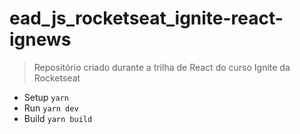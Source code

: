# ead_js_rocketseat_ignite-react-ignews

> Repositório criado durante a trilha de React do curso Ignite da Rocketseat

- Setup ``yarn``
- Run ``yarn dev``
- Build ``yarn build``
